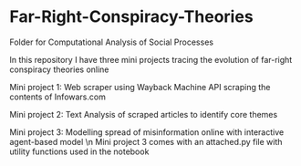 # Far-Right-Conspiracy-Theories
Folder for Computational Analysis of Social Processes

In this repository I have three mini projects tracing the evolution of far-right conspiracy theories online

Mini project 1: Web scraper using Wayback Machine API scraping the contents of Infowars.com

Mini project 2: Text Analysis of scraped articles to identify core themes

Mini project 3: Modelling spread of misinformation online with interactive agent-based model \n
Mini project 3 comes with an attached.py file with utility functions used in the notebook
